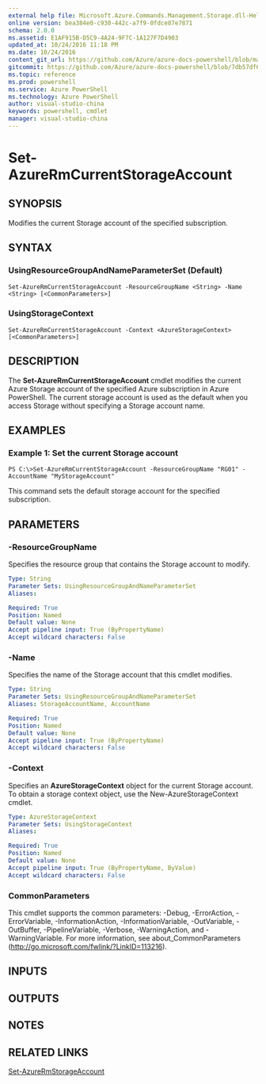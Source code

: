 ```yaml
---
external help file: Microsoft.Azure.Commands.Management.Storage.dll-Help.xml
online version: bea384e0-c930-442c-a7f9-0fdce87e7871
schema: 2.0.0
ms.assetid: E1AF915B-D5C9-4A24-9F7C-1A127F7D4903
updated_at: 10/24/2016 11:18 PM
ms.date: 10/24/2016
content_git_url: https://github.com/Azure/azure-docs-powershell/blob/master/azureps-cmdlets-docs/ResourceManager/AzureRM.Storage/v2.2.0/Set-AzureRmCurrentStorageAccount.md
gitcommit: https://github.com/Azure/azure-docs-powershell/blob/7db57df6b5e709a7c001e6de362a1240d7583ae8/azureps-cmdlets-docs/ResourceManager/AzureRM.Storage/v2.2.0/Set-AzureRmCurrentStorageAccount.md
ms.topic: reference
ms.prod: powershell
ms.service: Azure PowerShell
ms.technology: Azure PowerShell
author: visual-studio-china
keywords: powershell, cmdlet
manager: visual-studio-china
---
```


# Set-AzureRmCurrentStorageAccount

## SYNOPSIS
Modifies the current Storage account of the specified subscription.

## SYNTAX

### UsingResourceGroupAndNameParameterSet (Default)
```
Set-AzureRmCurrentStorageAccount -ResourceGroupName <String> -Name <String> [<CommonParameters>]
```

### UsingStorageContext
```
Set-AzureRmCurrentStorageAccount -Context <AzureStorageContext> [<CommonParameters>]
```

## DESCRIPTION
The **Set-AzureRmCurrentStorageAccount** cmdlet modifies the current Azure Storage account of the specified Azure subscription in Azure PowerShell.
The current storage account is used as the default when you access Storage without specifying a Storage account name.

## EXAMPLES

### Example 1: Set the current Storage account
```
PS C:\>Set-AzureRmCurrentStorageAccount -ResourceGroupName "RG01" -AccountName "MyStorageAccount"
```

This command sets the default storage account for the specified subscription.

## PARAMETERS

### -ResourceGroupName
Specifies the resource group that contains the Storage account to modify.

```yaml
Type: String
Parameter Sets: UsingResourceGroupAndNameParameterSet
Aliases: 

Required: True
Position: Named
Default value: None
Accept pipeline input: True (ByPropertyName)
Accept wildcard characters: False
```

### -Name
Specifies the name of the Storage account that this cmdlet modifies.

```yaml
Type: String
Parameter Sets: UsingResourceGroupAndNameParameterSet
Aliases: StorageAccountName, AccountName

Required: True
Position: Named
Default value: None
Accept pipeline input: True (ByPropertyName)
Accept wildcard characters: False
```

### -Context
Specifies an **AzureStorageContext** object for the current Storage account.
To obtain a storage context object, use the New-AzureStorageContext cmdlet.

```yaml
Type: AzureStorageContext
Parameter Sets: UsingStorageContext
Aliases: 

Required: True
Position: Named
Default value: None
Accept pipeline input: True (ByPropertyName, ByValue)
Accept wildcard characters: False
```

### CommonParameters
This cmdlet supports the common parameters: -Debug, -ErrorAction, -ErrorVariable, -InformationAction, -InformationVariable, -OutVariable, -OutBuffer, -PipelineVariable, -Verbose, -WarningAction, and -WarningVariable. For more information, see about_CommonParameters (http://go.microsoft.com/fwlink/?LinkID=113216).

## INPUTS

## OUTPUTS

## NOTES

## RELATED LINKS

[Set-AzureRmStorageAccount](.\Set-AzureRmStorageAccount.md)



